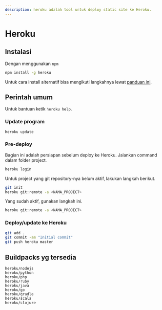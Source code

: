 ```yaml
---
description: heroku adalah tool untuk deploy static site ke Heroku.
---
```


# Heroku

## Instalasi

 Dengan menggunakan `npm`

```bash
npm install -g heroku
```

 Untuk cara install alternatif bisa mengikuti langkahnya lewat [panduan ini](https://devcenter.heroku.com/articles/heroku-cli).

## Perintah umum

 Untuk bantuan ketik `heroku help`.

### Update program

```bash
heroku update
```

### Pre-deploy

Bagian ini adalah persiapan sebelum deploy ke Heroku. Jalankan command dalam folder project.

```bash
heroku login
```

Untuk project yang git repository-nya belum aktif, lakukan langkah berikut.

```bash
git init
heroku git:remote -a <NAMA_PROJECT>
```

Yang sudah aktif, gunakan langkah ini.

```bash
heroku git:remote -a <NAMA_PROJECT>
```

### Deploy/update ke Heroku

```bash
git add .
git commit -am "Initial commit"
git push heroku master
```

## Buildpacks yg tersedia

```text
heroku/nodejs
heroku/python
heroku/php
heroku/ruby
heroku/java
heroku/go
heroku/gradle
heroku/scala
heroku/clojure
```

